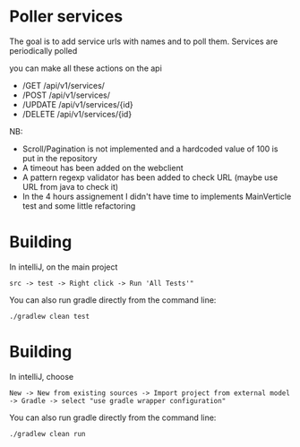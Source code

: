 # Poller services

The goal is to add service urls with names and to poll them. Services are periodically polled

you can make all these actions on the api

- /GET /api/v1/services/
- /POST /api/v1/services/
- /UPDATE /api/v1/services/{id}
- /DELETE /api/v1/services/{id}

NB: 
- Scroll/Pagination is not implemented and a hardcoded value of 100 is put in the repository
- A timeout has been added on the webclient
- A pattern regexp validator has been added to check URL (maybe use URL from java to check it)
- In the 4 hours assignement I didn't have time to implements MainVerticle test and some little refactoring

# Building
In intelliJ, on the main project
```
src -> test -> Right click -> Run 'All Tests'"
```

You can also run gradle directly from the command line:
```
./gradlew clean test
```

# Building
In intelliJ, choose
```
New -> New from existing sources -> Import project from external model -> Gradle -> select "use gradle wrapper configuration"
```

You can also run gradle directly from the command line:
```
./gradlew clean run
```
